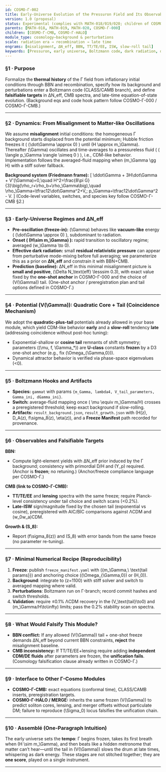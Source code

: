 ```yaml
---
id: COSMO-Γ-002
title: Early-Universe Evolution of the Pressuron Field and Its Observables
version: 1.0 (proposal)
status: Experimental (complies with MATH-018/019/020; children of COSMO-Γ-000, siblings of COSMO-Γ-CMB)
parents: [MATH-018, MATH-019, MATH-020, COSMO-Γ-000]
children: [COSMO-Γ-CMB, COSMO-Γ-HALO]
module_type: cosmology—background & perturbations
scale: radiation era → recombination → late time
engrams: [misalignment, ΔN_eff, BBN, TT/TE/EE, ISW, slow-roll tail]
keywords: [Pressuron, early universe, Boltzmann code, dark radiation, dark energy tail, coincidence]
---
```


### §1 · Purpose

Formalize the **thermal history** of the Γ field from inflationary initial conditions through BBN and recombination, specify how its background and perturbations enter a Boltzmann code (CLASS/CAMB branch), and define **falsifiable targets** in ΔN_eff, CMB spectra, and late-time equation-of-state evolution. (Background eqs and code hook pattern follow COSMO-Γ-000 / COSMO-Γ-CMB.)  

---

### §2 · Dynamics: From Misalignment to Matter-like Oscillations

We assume **misalignment** initial conditions: the homogeneous Γ background starts displaced from the potential minimum; Hubble friction freezes it ( (\dot\Gamma \approx 0) ) until (H \approx m_\Gamma). Thereafter (\Gamma) oscillates and time-averages to a pressureless fluid ( ( \langle p_\Gamma \rangle \simeq 0 ) ), i.e., CDM-like behavior. Implementation follows the averaged-fluid mapping when (m_\Gamma \gg H) with a stiff solver fallback.  

**Background system (Friedmann frame):**
[
\ddot\Gamma + 3H\dot\Gamma + V'(\Gamma)=0,\quad
H^2=\frac{8\pi G}{3}\big(\rho_r+\rho_b+\rho_\Gamma\big),\quad
\rho_\Gamma=\tfrac12\dot\Gamma^2+V,; p_\Gamma=\tfrac12\dot\Gamma^2 - V.
]
(Code-level variables, switches, and species key follow COSMO-Γ-CMB §2.) 

---

### §3 · Early-Universe Regimes and ΔN_eff

* **Pre-oscillation (freeze-in):** (\Gamma) behaves like **vacuum-like** energy ( (\dot\Gamma \approx 0) ), subdominant to radiation.
* **Onset ( (H\sim m_\Gamma) ):** rapid transition to oscillatory regime; averaged (w_\Gamma \to 0).
* **Effective dark radiation:** small **residual relativistic pressure** can appear from perturbative mode-mixing before full averaging; we parameterize this as a prior on **ΔN_eff** and constrain it with BBN+CMB.
* **Prediction (baseline):** ΔN_eff in this minimal misalignment picture is **small and positive**, (\Delta N_\text{eff} \lesssim 0.3), with exact value fixed by the **one-shot anchor** in COSMO-Γ-000 and the choice of (V(\Gamma)) tail. (One-shot anchor / preregistration plan and tail options defined in COSMO-Γ.)  

---

### §4 · Potential (V(\Gamma)): Quadratic Core + Tail (Coincidence Mechanism)

We adopt the **quadratic-plus-tail** potentials already allowed in your base module, which yield CDM-like behavior **early** and a **slow-roll** tendency **late** (addressing coincidence without post-hoc tuning):

* Exponential-shallow or **cosine tail** remnants of shift symmetry; parameters ((\mu, f, \Gamma_*)) are **U-class** constants **frozen** by a D3 one-shot anchor (e.g., fix (\Omega_{\Gamma,0})).  
* Dynamical attractor behavior is verified via phase-space eigenvalues (<0). 

---

### §5 · Boltzmann Hooks and Artifacts

* **Species:** `gammat` with params `{m_Gamma, lambda4, V_tail_parameters, Gamma_ini, dGamma_ini}`.
* **Switch:** average-fluid mapping once ( \mu \equiv m_\Gamma/H) crosses a preregistered threshold; keep exact background if slow-rolling.
* **Artifacts:** `result_background.json`, `result_growth.json` with (H(z), D_A(z), f\sigma_8(z), \eta(z)), and a **Freeze Manifest** path recorded for provenance.   

---

### §6 · Observables and Falsifiable Targets

**BBN:**

* Compute light-element yields with ΔN_eff prior induced by the Γ background; consistency with primordial D/H and (Y_p) required. (Anchor is **frozen**; no retuning.) (Anchor/freeze compliance language per COSMO-Γ.) 

**CMB (link to COSMO-Γ-CMB):**

* **TT/TE/EE** and **lensing** spectra with the same freeze; require Planck-level consistency under tail choice and switch scans (<0.2%).
* **Late-ISW** sign/magnitude fixed by the chosen tail (exponential vs cosine), preregistered with AIC/BIC comparisons against ΛCDM and (w_0w_a)CDM.  

**Growth & (S_8):**

* Report (f\sigma_8(z)) and (S_8) with error bands from the same freeze (no parameter re-tuning). 

---

### §7 · Minimal Numerical Recipe (Reproducibility)

1. **Freeze**: publish `freeze_manifest.yaml` with ({m_\Gamma,\ \text{tail params}}) and anchoring choice ((\Omega_{\Gamma,0}) or (H_0)).
2. **Background**: integrate to (z=1100) with stiff solver and switch to averaged mapping where valid.
3. **Perturbations**: Boltzmann run on Γ-branch; record commit hashes and switch thresholds.
4. **Validation**: require ≤0.1% ΛCDM recovery in the (V_\text{tail}\to0) and (m_\Gamma/H\to\infty) limits; pass the 0.2% stability scan on spectra. 

---

### §8 · What Would Falsify This Module?

* **BBN conflict:** If any allowed (V(\Gamma)) tail + one-shot freeze demands ΔN_eff beyond current BBN constraints, **reject** the misalignment baseline.
* **CMB inconsistency:** If TT/TE/EE+lensing require adding **independent CDM/DE fluids** after parameters are frozen, the **unification fails**. (Cosmology falsification clause already written in COSMO-Γ.) 

---

### §9 · Interface to Other Γ-Cosmo Modules

* **COSMO-Γ-CMB:** exact equations (conformal time), CLASS/CAMB inserts, preregistration targets.  
* **COSMO-Γ-HALO / MERGE:** inherits the same frozen (V(\Gamma)) to predict soliton cores, lensing, and merger offsets without particulate DM; failure to reproduce (\Sigma_0) locus falsifies the unification chain.  

---

### §10 · Assemblé (One-Paragraph Intuition)

The early universe sets the **tempo**: Γ begins frozen, takes its first breath when (H \sim m_\Gamma), and then beats like a hidden metronome that matter can’t hear—until the tail in (V(\Gamma)) slows the drum at late times, whispering as dark energy. These stages are not stitched together; they are **one score**, played on a single instrument.

---
